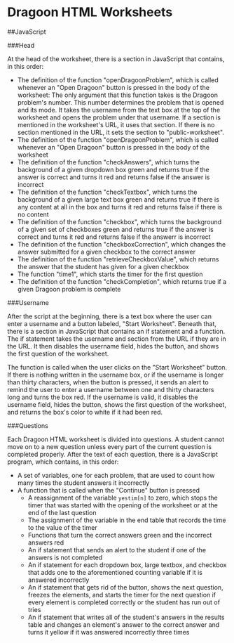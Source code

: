 Dragoon HTML Worksheets
=======================

##JavaScript

###Head

At the head of the worksheet, there is a section in JavaScript that contains, in this order:
* The definition of the function "openDragoonProblem", which is called whenever an "Open Dragoon" button is pressed in the body of the worksheet: The only argument that this function takes is the Dragoon problem's number. This number determines the problem that is opened and its mode. It takes the username from the text box at the top of the worksheet and opens the problem under that username. If a section is mentioned in the worksheet's URL, it uses that section. If there is no section mentioned in the URL, it sets the section to "public-worksheet".
* The definition of the function "openDragoonProblem", which is called whenever an "Open Dragoon" button is pressed in the body of the worksheet
* The definition of the function "checkAnswers", which turns the background of a given dropdown box green and returns true if the answer is correct and turns it red and returns false if the answer is incorrect
* The definition of the function "checkTextbox", which turns the background of a given large text box green and returns true if there is any content at all in the box and turns it red and returns false if there is no content
* The definition of the function "checkbox", which turns the background of a given set of checkboxes green and returns true if the answer is correct and turns it red and returns false if the answerr is incorrect
* The definition of the function "checkboxCorrection", which changes the answer submitted for a given checkbox to the correct answer
* The definition of the function "retrieveCheckboxValue", which returns the answer that the student has given for a given checkbox
* The function "time1", which starts the timer for the first question
* The definition of the function "checkCompletion", which returns true if a given Dragoon problem is complete


###Username

After the script at the beginning, there is a text box where the user can enter a username and a button labeled, "Start Worksheet". Beneath that, there is a section in JavaScript that contains an if statement and a function. The if statement takes the username and section from the URL if they are in the URL. It then disables the username field, hides the button, and shows the first question of the worksheet.

The function is called when the user clicks on the "Start Worksheet" button. If there is nothing written in the username box, or if the username is longer than thirty characters, when the button is pressed, it sends an alert to remind the user to enter a username between one and thirty characters long and turns the box red. If the username is valid, it disables the username field, hides the button, shows the first question of the worksheet, and returns the box's color to white if it had been red.

###Questions

Each Dragoon HTML worksheet is divided into questions. A student cannot move on to a new question unless every part of the current question is completed properly. After the text of each question, there is a JavaScript program, which contains, in this order:
* A set of variables, one for each problem, that are used to count how many times the student answers it incorrectly
* A function that is called when the "Continue" button is pressed
  * A reassignment of the variable `yestim[n]` to zero, which stops the timer that was started with the opening of the worksheet or at the end of the last question
  * The assignment of the variable in the end table that records the time to the value of the timer
  * Functions that turn the correct answers green and the incorrect answers red
  * An if statement that sends an alert to the student if one of the answers is not completed
  * An if statement for each dropdown box, large textbox, and checkbox that adds one to the aforementioned counting variable if it is answered incorrectly
  * An if statement that gets rid of the button, shows the next question, freezes the elements, and starts the timer for the next question if every element is completed correctly or the student has run out of tries
  * An if statement that writes all of the student's answers in the results table and changes an element's answer to the correct answer and turns it yellow if it was answered incorrectly three times
